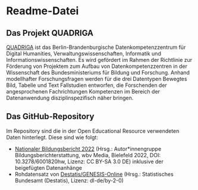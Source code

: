 # Readme-Datei


## Das Projekt QUADRIGA

[QUADRIGA](https://quadriga-dk.github.io/) ist das Berlin-Brandenburgische Datenkompetenzzentrum für Digital Humanities, Verwaltungswissenschaften, Informatik und Informationswissenschaften. 
Es wird gefördert im Rahmen der Richtlinie zur Förderung von Projektem zum Aufbau von Datenkompetenzzentren in der Wissenschaft des Bundesministeriums für Bildung und Forschung.
Anhand modellhafter Forschungsfragen werden für die drei Datentypen Bewegtes Bild, Tabelle und Text Fallstudien entworfen, die Forschenden der angesprochenen Fachrichtungen Kompetenzen im Bereich der Datenanwendung disziplinspezifisch näher bringen.

## Das GitHub-Repository

Im Repository sind die in der Open Educational Resource verwendeten Daten hinterlegt. Diese sind wie folgt:
- [Nationaler Bildungsbericht 2022](https://www.bildungsbericht.de/de/bildungsberichte-seit-2006/bildungsbericht-2022/bildung-in-deutschland-2022#1) (Hrsg.: Autor*innengruppe Bildungsberichterstattung, wbv Media, Bielefeld 2022, DOI: 10.3278/6001820hw, Lizenz: CC BY-SA 3.0 DE) inklusive der beigefügten Datenanhänge
- Rohdatensatz von [Destatis/GENESIS-Online](https://www-genesis.destatis.de/genesis/online) (Hrsg.: Statistisches Bundesamt (Destatis), Lizenz: dl-de/by-2-0) 
